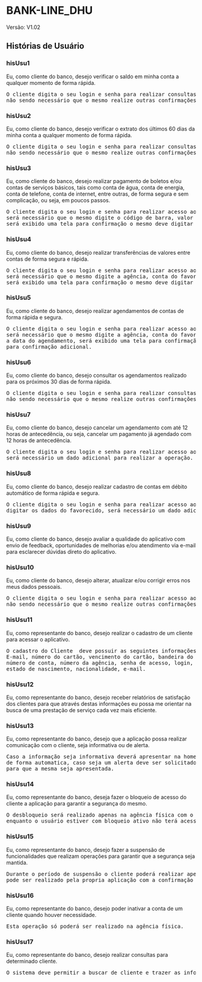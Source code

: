 # BANK-LINE_DHU 

Versão: V1.02

## Histórias de Usuário


### hisUsu1 
Eu, como cliente do banco, desejo verificar o saldo em minha conta a qualquer momento de forma rápida.
<pre>
O cliente digita o seu login e senha para realizar consultas no aplicativo, 
não sendo necessário que o mesmo realize outras confirmações adicionais.
</pre>


### hisUsu2
Eu, como cliente do banco, desejo verificar o extrato dos últimos 60 dias da minha conta a qualquer momento de forma rápida.
<pre>
O cliente digita o seu login e senha para realizar consultas no aplicativo, 
não sendo necessário que o mesmo realize outras confirmações adicionais.
</pre>


### hisUsu3 
Eu, como cliente do banco, desejo realizar pagamento de boletos e/ou contas de serviços básicos, tais como conta de água, conta de energia, conta de telefone, conta de internet, entre outras, de forma segura e sem complicação, ou seja, em poucos passos.
<pre>
O cliente digita o seu login e senha para realizar acesso ao aplicativo, 
será necessário que o mesmo digite o código de barra, valor e data de vencimento, 
será exibido uma tela para confirmação o mesmo deve digitar um dados pessoal para confirmação adicional
</pre>


### hisUsu4
Eu, como cliente do banco, desejo realizar transferências de valores entre contas de forma segura e rápida.
<pre>
O cliente digita o seu login e senha para realizar acesso ao aplicativo, 
será necessário que o mesmo digite a agência, conta do favorecido e o valor da transferência, 
será exibido uma tela para confirmação o mesmo deve digitar um dados pessoal para confirmação adicional.
</pre>


### hisUsu5
Eu, como cliente do banco, desejo realizar agendamentos de contas de forma rápida e segura.
<pre>
O cliente digita o seu login e senha para realizar acesso ao aplicativo, 
será necessário que o mesmo digite a agência, conta do favorecido, o valor da transferência e 
a data do agendamento, será exibido uma tela para confirmação o mesmo deve digitar um dados pessoal 
para confirmação adicional.
</pre>


### hisUsu6
Eu, como cliente do banco, desejo consultar os agendamentos realizado para os próximos 30 dias de forma rápida.
<pre>
O cliente digita o seu login e senha para realizar consultas no aplicativo, 
não sendo necessário que o mesmo realize outras confirmações adicionais.
</pre>


### hisUsu7
Eu, como cliente do banco, desejo cancelar um agendamento com até 12 horas de antecedência, ou seja, cancelar um pagamento já agendado com 12 horas de antecedência.
<pre>
O cliente digita o seu login e senha para realizar acesso ao aplicativo, 
será necessário um dado adicional para realizar a operação.
</pre>


### hisUsu8
Eu, como cliente do banco, desejo realizar cadastro de contas em débito automático de forma rápida e segura.
<pre>
O cliente digita o seu login e senha para realizar acesso ao aplicativo, 
digitar os dados do favorecido, será necessário um dado adicional para realizar a operação.
</pre>


### hisUsu9
Eu, como cliente do banco, desejo avaliar a qualidade do aplicativo com envio de feedback, oportunidades de melhorias e/ou atendimento via e-mail para esclarecer dúvidas direto do aplicativo.



### hisUsu10
Eu, como cliente do banco, desejo alterar, atualizar e/ou corrigir erros nos meus dados pessoais.
<pre>
O cliente digita o seu login e senha para realizar acesso ao aplicativo, realiza a solicitação, 
não sendo necessário que o mesmo realize outras confirmações de dados adicionais.
</pre>


### hisUsu11
Eu, como representante do banco, desejo realizar o cadastro de um cliente para acessar o aplicativo.
<pre>
O cadastro do Cliente  deve possuir as seguintes informações: CPF, Nome, Enderenço, Telefone, 
E-mail, número do cartão, vencimento do cartão, bandeira do cartão, código de segurança, 
número de conta, número da agência, senha de acesso, login, filiação, RG, cidade de nascimento,
estado de nascimento, nacionalidade, e-mail.
</pre>


### hisUsu12
Eu, como representante do banco, desejo receber relatórios de satisfação dos clientes para que através destas informações eu possa me orientar na busca de uma prestação de serviço cada vez mais eficiente.


### hisUsu13
Eu, como representante do banco, desejo que a aplicação possa realizar comunicação com o cliente, seja informativa ou de alerta.
<pre>
Caso a informação seja informativa deverá apresentar na home do cliente
de forma automatica, caso seja um alerta deve ser solicitado um dado adicional
para que a mesma seja apresentada.
</pre>


### hisUsu14
Eu, como representante do banco, deseja fazer o bloqueio de acesso do cliente a aplicação para garantir a segurança do mesmo.
<pre>
O desbloqueio será realizado apenas na agência física com o representante do banco, 
enquanto o usuário estiver com bloqueio ativo não terá acesso as funcionalidaddes da aplicação.
</pre>


### hisUsu15
Eu, como representante do banco, desejo fazer a suspensão de funcionalidades que realizam operações para garantir que a segurança seja mantida.
<pre>
Durante o período de suspensão o cliente poderá realizar apenas consultas, o desbloqueio 
pode ser realizado pela propria aplicação com a confirmação de dados pessoais.
</pre>


### hisUsu16
Eu, como representante do banco, desejo poder inativar a conta de um cliente quando houver necessidade.
<pre>
Esta operação só poderá ser realizado na agência física.
</pre>


### hisUsu17
Eu, como representante do banco, desejo realizar consultas para determinado cliente.
<pre>
O sistema deve permitir a buscar de cliente e trazer as informações pertinentes ao cliente.
</pre>
